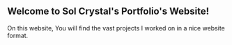 ## Welcome to Sol Crystal's Portfolio's Website!

On this website, You will find the vast projects I worked on in a nice website format.
